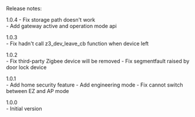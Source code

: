 Release notes:

1.0.4
    - Fix storage path doesn't work  
    - Add gateway active and operation mode api  

1.0.3  
    - Fix hadn't call z3_dev_leave_cb function when device left

1.0.2  
    - Fix third-party Zigbee device will be removed
    - Fix segmentfault raised by door lock device

1.0.1  
    - Add home security feature
    - Add engineering mode
    - Fix cannot switch between EZ and AP mode

1.0.0  
    - Initial version
